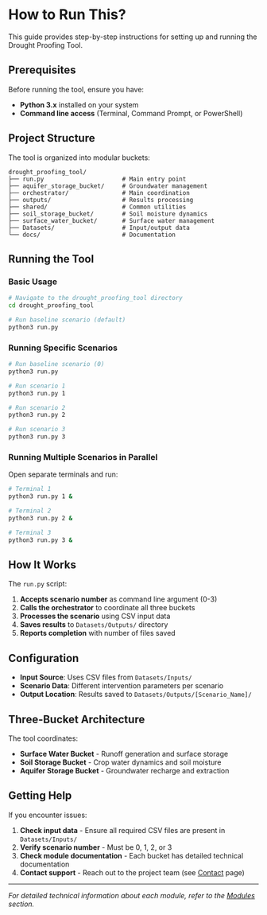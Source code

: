 # How to Run This?

This guide provides step-by-step instructions for setting up and running the Drought Proofing Tool.

## Prerequisites

Before running the tool, ensure you have:

- **Python 3.x** installed on your system
- **Command line access** (Terminal, Command Prompt, or PowerShell)

## Project Structure

The tool is organized into modular buckets:

```
drought_proofing_tool/
├── run.py                      # Main entry point
├── aquifer_storage_bucket/     # Groundwater management
├── orchestrator/               # Main coordination
├── outputs/                    # Results processing
├── shared/                     # Common utilities
├── soil_storage_bucket/        # Soil moisture dynamics
├── surface_water_bucket/       # Surface water management
├── Datasets/                   # Input/output data
└── docs/                       # Documentation
```

## Running the Tool

### Basic Usage

```bash
# Navigate to the drought_proofing_tool directory
cd drought_proofing_tool

# Run baseline scenario (default)
python3 run.py
```

### Running Specific Scenarios

```bash
# Run baseline scenario (0)
python3 run.py

# Run scenario 1
python3 run.py 1

# Run scenario 2
python3 run.py 2

# Run scenario 3
python3 run.py 3
```

### Running Multiple Scenarios in Parallel

Open separate terminals and run:

```bash
# Terminal 1
python3 run.py 1 &

# Terminal 2
python3 run.py 2 &

# Terminal 3
python3 run.py 3 &
```

## How It Works

The `run.py` script:

1. **Accepts scenario number** as command line argument (0-3)
2. **Calls the orchestrator** to coordinate all three buckets
3. **Processes the scenario** using CSV input data
4. **Saves results** to `Datasets/Outputs/` directory
5. **Reports completion** with number of files saved

## Configuration

- **Input Source**: Uses CSV files from `Datasets/Inputs/`
- **Scenario Data**: Different intervention parameters per scenario
- **Output Location**: Results saved to `Datasets/Outputs/[Scenario_Name]/`

## Three-Bucket Architecture

The tool coordinates:

- **Surface Water Bucket** - Runoff generation and surface storage
- **Soil Storage Bucket** - Crop water dynamics and soil moisture
- **Aquifer Storage Bucket** - Groundwater recharge and extraction

## Getting Help

If you encounter issues:

1. **Check input data** - Ensure all required CSV files are present in `Datasets/Inputs/`
2. **Verify scenario number** - Must be 0, 1, 2, or 3
3. **Check module documentation** - Each bucket has detailed technical documentation
4. **Contact support** - Reach out to the project team (see [Contact](contact.md) page)

---

*For detailed technical information about each module, refer to the [Modules](index.md#core-modules) section.*